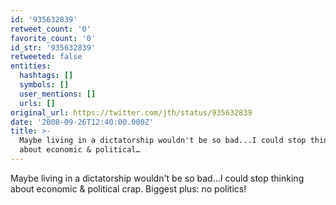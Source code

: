 ```yaml
---
id: '935632839'
retweet_count: '0'
favorite_count: '0'
id_str: '935632839'
retweeted: false
entities:
  hashtags: []
  symbols: []
  user_mentions: []
  urls: []
original_url: https://twitter.com/jth/status/935632839
date: '2008-09-26T12:40:00.000Z'
title: >-
  Maybe living in a dictatorship wouldn't be so bad...I could stop thinking
  about economic & political…
---
```


Maybe living in a dictatorship wouldn't be so bad...I could stop thinking about economic & political crap. Biggest plus: no politics!